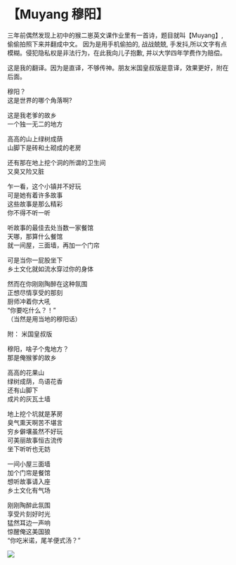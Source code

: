 # 【Muyang 穆阳】

三年前偶然发现上初中的猴二崽英文课作业里有一首诗，题目就叫【Muyang】,偷偷拍照下来并翻成中文。
因为是用手机偷拍的, 战战兢兢, 手发抖,所以文字有点模糊。侵犯隐私权是非法行为，在此我向儿子抱歉, 
并以大学四年学费作为赔偿。

这是我的翻译。因为是直译，不够传神。朋友米国皇叔版是意译，效果更好，附在后面。

穆阳？  
这是世界的哪个角落啊?

这是我老爹的故乡  
一个独一无二的地方

高高的山上绿树成荫  
山脚下是砖和土砌成的老房

还有那在地上挖个洞的所谓的卫生间  
又臭又险又脏

乍一看，这个小镇并不好玩  
可是她有着许多故事  
这些故事是那么精彩  
你不得不听一听

听故事的最佳去处当数一家餐馆  
天哪，那算什么餐馆  
就一间屋，三面墙，再加一个门帘  

可是当你一屁股坐下  
乡土文化就如流水穿过你的身体

然而在你刚刚陶醉在这种氛围  
正想尽情享受的那刻  
厨师冲着你大吼  
“你要吃什么？！”  
（当然是用当地的穆阳话）

附： 米国皇叔版

穆阳，啥子个鬼地方？  
那是俺猴爹的故乡

高高的花果山  
绿树成荫，鸟语花香  
还有山脚下  
成片的灰瓦土墙

地上挖个坑就是茅房  
臭气熏天啊苦不堪言  
穷乡僻壤虽然不好玩  
可美丽故事恒古流传  
坐下听听也无妨 

一间小屋三面墙  
加个门帘是餐馆  
想听故事请入座  
乡土文化有气场  

刚刚陶醉此氛围  
享受片刻好时光  
猛然耳边一声响  
惊醒俺这美国狼  
“你吃米诺，尾羊便式汤？”

![](12.jpg)